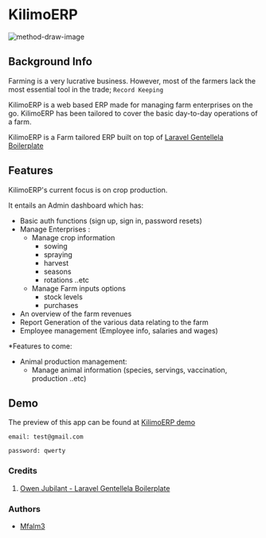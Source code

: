 # KilimoERP

![method-draw-image](https://user-images.githubusercontent.com/18320823/52996277-25461280-342e-11e9-9095-e0d57a664144.png)

## Background Info

Farming is a very lucrative business. However, most of the farmers lack the most essential tool in the trade; `Record Keeping`

KilimoERP is a web based ERP made for managing farm enterprises on the go. KilimoERP has been tailored to cover the basic day-to-day operations of a farm.

KilimoERP is a Farm tailored ERP built on top of [Laravel Gentellela Boilerplate](https://github.com/Owen-oj/laravel-gentelella)

## Features

KilimoERP's current focus is on crop production.

It entails an Admin dashboard which has:

- Basic auth functions (sign up, sign in, password resets)
- Manage Enterprises :
  - Manage crop information
    - sowing
    - spraying
    - harvest
    - seasons
    - rotations  ..etc
  - Manage Farm inputs options
    - stock levels
    - purchases
- An overview of the farm revenues
- Report Generation of the various data relating to the farm
- Employee management (Employee info, salaries and wages)

*Features to come:

- Animal production management:
  - Manage animal information (species, servings, vaccination, production ..etc)

## Demo

The preview of this app can be found at [KilimoERP demo](http://kilimo-erp.herokuapp.com)

`email: test@gmail.com`

`password: qwerty`

### Credits

1. [Owen Jubilant - Laravel Gentellela Boilerplate](https://github.com/Owen-oj/laravel-gentelella)

### Authors

- [Mfalm3](https://www.github.com/Mfalm3)